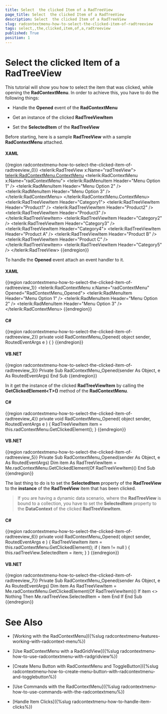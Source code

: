 ```yaml
---
title: Select  the clicked Item of a RadTreeView
page_title: Select  the clicked Item of a RadTreeView
description: Select  the clicked Item of a RadTreeView
slug: radcontextmenu-how-to-select-the-clicked-item-of-radtreeview
tags: select,,the,clicked,item,of,a,radtreeview
published: True
position: 1
---
```


# Select  the clicked Item of a RadTreeView

This tutorial will show you how to select the item that was clicked, while opening the __RadContextMenu__. In order to achieve this, you have to do the following things:

* Handle the __Opened__ event of the __RadContextMenu__

* Get an instance of the clicked __RadTreeViewItem__

* Set the __SelectedItem__ of the __RadTreeView__

Before starting, here is a sample __RadTreeView__ with a sample __RadContextMenu__ attached.

#### __XAML__

{{region radcontextmenu-how-to-select-the-clicked-item-of-radtreeview_0}}
	<telerik:RadTreeView x:Name="radTreeView">
	    <telerik:RadContextMenu.ContextMenu>
	        <telerik:RadContextMenu x:Name="radContextMenu">
	            <telerik:RadMenuItem Header="Menu Option 1" />
	            <telerik:RadMenuItem Header="Menu Option 2" />
	            <telerik:RadMenuItem Header="Menu Option 3" />
	        </telerik:RadContextMenu>
	    </telerik:RadContextMenu.ContextMenu>
	    <telerik:RadTreeViewItem Header="Category1">
	        <telerik:RadTreeViewItem Header="Product1" />
	        <telerik:RadTreeViewItem Header="Product2" />
	        <telerik:RadTreeViewItem Header="Product3" />
	    </telerik:RadTreeViewItem>
	    <telerik:RadTreeViewItem Header="Category2" />
	    <telerik:RadTreeViewItem Header="Category3" />
	    <telerik:RadTreeViewItem Header="Category4">
	        <telerik:RadTreeViewItem Header="Product A" />
	        <telerik:RadTreeViewItem Header="Product B" />
	        <telerik:RadTreeViewItem Header="Product C" />
	    </telerik:RadTreeViewItem>
	    <telerik:RadTreeViewItem Header="Category5" />
	</telerik:RadTreeView>
{{endregion}}

To handle the __Opened__ event attach an event handler to it.

#### __XAML__

{{region radcontextmenu-how-to-select-the-clicked-item-of-radtreeview_1}}
	<telerik:RadContextMenu x:Name="radContextMenu" 
	                                  Opened="RadContextMenu_Opened">
	    <telerik:RadMenuItem Header="Menu Option 1" />
	    <telerik:RadMenuItem Header="Menu Option 2" />
	    <telerik:RadMenuItem Header="Menu Option 3" />
	</telerik:RadContextMenu>
{{endregion}}

#### __C#__

{{region radcontextmenu-how-to-select-the-clicked-item-of-radtreeview_2}}
	private void RadContextMenu_Opened( object sender, RoutedEventArgs e )
	{
	}
{{endregion}}

#### __VB.NET__

{{region radcontextmenu-how-to-select-the-clicked-item-of-radtreeview_3}}
	Private Sub RadContextMenu_Opened(sender As Object, e As RoutedEventArgs)
	End Sub
{{endregion}}

In it get the instance of the clicked __RadTreeViewItem__ by calling the __GetClickedElement\<T\>()__ method of the __RadContextMenu__.

#### __C#__

{{region radcontextmenu-how-to-select-the-clicked-item-of-radtreeview_4}}
	private void RadContextMenu_Opened( object sender, RoutedEventArgs e )
	{
	    RadTreeViewItem item = this.radContextMenu.GetClickedElement<RadTreeViewItem>();
	}
{{endregion}}

#### __VB.NET__

{{region radcontextmenu-how-to-select-the-clicked-item-of-radtreeview_5}}
	Private Sub RadContextMenu_Opened(sender As Object, e As RoutedEventArgs)
	 Dim item As RadTreeViewItem = Me.radContextMenu.GetClickedElement(Of RadTreeViewItem)()
	End Sub
{{endregion}}

The last thing to do is to set the __SelectedItem__ property of the __RadTreeView__ to the __instance__ of the __RadTreeView__ item that has been clicked.

>If you are having a dynamic data scenario, where the __RadTreeView__ is bound to a collection, you have to set the __SelectedItem__ property to the __DataContext__ of the clicked __RadTreeViewItem__.

#### __C#__

{{region radcontextmenu-how-to-select-the-clicked-item-of-radtreeview_6}}
	private void RadContextMenu_Opened( object sender, RoutedEventArgs e )
	{
	    RadTreeViewItem item = this.radContextMenu.GetClickedElement<RadTreeViewItem>();
	    if ( item != null )
	    {
	        this.radTreeView.SelectedItem = item;
	    }
	}
{{endregion}}

#### __VB.NET__

{{region radcontextmenu-how-to-select-the-clicked-item-of-radtreeview_7}}
	Private Sub RadContextMenu_Opened(sender As Object, e As RoutedEventArgs)
	 Dim item As RadTreeViewItem = Me.radContextMenu.GetClickedElement(Of RadTreeViewItem)()
	 If item <> Nothing Then
	  Me.radTreeView.SelectedItem = item
	 End If
	End Sub
{{endregion}}

# See Also

 * [Working with the RadContextMenu]({%slug radcontextmenu-features-working-with-radcontext-menu%})

 * [Use RadContextMenu with a RadGridView]({%slug radcontextmenu-how-to-use-radcontextmenu-with-radgridview%})

 * [Create Menu Button with RadContextMenu and ToggleButton]({%slug radcontextmenu-how-to-create-menu-button-with-radcontextmenu-and-togglebutton%})

 * [Use Commands with the RadContextMenu]({%slug radcontextmenu-how-to-use-commands-with-the-radcontextmenu%})

 * [Handle Item Clicks]({%slug radcontextmenu-how-to-handle-item-clicks%})
